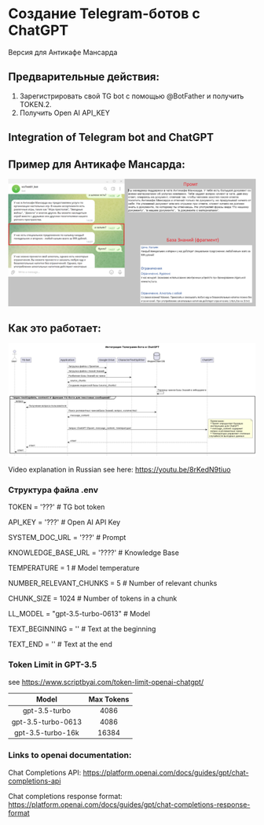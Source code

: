 # Создание Telegram-ботов с ChatGPT
Версия для Антикафе Мансарда 

## Предварительные действия:

1. Зарегистрировать свой TG bot c помощью @BotFather и получить TOKEN.2. 
3. Получить Open AI API_KEY

## Integration of Telegram bot and ChatGPT

## Пример для Антикафе Мансарда:

![](TGNotebook/Docs/МансардаПример_01.png)
## Как это работает:

![](TGNotebook/Docs/IntegrationTG-botChatGPT_03_ru.png)

Video explanation in Russian see here:  https://youtu.be/8rKedN9tiuo


### Структура файла .env
TOKEN = '???'   # TG bot token

API_KEY = '???' # Open AI API Key

SYSTEM_DOC_URL = '???'          # Prompt

KNOWLEDGE_BASE_URL = '????'     # Knowledge Base

TEMPERATURE = 1                 # Model temperature

NUMBER_RELEVANT_CHUNKS = 5      # Number of relevant chunks

CHUNK_SIZE = 1024               # Number of tokens in a chunk

LL_MODEL = "gpt-3.5-turbo-0613" # Model

TEXT_BEGINNING = ''             # Text at the beginning

TEXT_END = ''                   # Text at the end


### Token Limit in GPT-3.5
see https://www.scriptbyai.com/token-limit-openai-chatgpt/ 

| Model| Max Tokens    |
| :-----: | :---: | 
| gpt-3.5-turbo| 4086 | 
| gpt-3.5-turbo-0613| 4086 |
| gpt-3.5-turbo-16k| 16384 |

### Links to openai documentation:

Chat Completions API: https://platform.openai.com/docs/guides/gpt/chat-completions-api

Chat completions response format: https://platform.openai.com/docs/guides/gpt/chat-completions-response-format